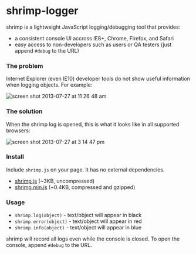 shrimp-logger
=============
shrimp is a lightweight JavaScript logging/debugging tool that provides:
- a consistent console UI accross IE8+, Chrome, Firefox, and Safari
- easy access to non-developers such as users or QA testers (just append `#debug` to the URL)

### The problem
Internet Explorer (even IE10) developer tools do not show useful information when logging objects.
For example:

![screen shot 2013-07-27 at 11 26 48 am](https://f.cloud.github.com/assets/158675/867512/fcfe269a-f703-11e2-96dc-986293807962.png)

### The solution

When the shrimp log is opened, this is what it looks like in all supported browsers:

![screen shot 2013-07-27 at 3 14 47 pm](https://f.cloud.github.com/assets/158675/867541/4ee71f60-f70a-11e2-9210-f363a61b31ad.png)

### Install

Include `shrimp.js` on your page. It has no external dependencies.

- [shrimp.js](https://raw.github.com/6/shrimp/master/src/shrimp.js) (~3KB, uncompressed)
- [shrimp.min.js](https://raw.github.com/6/shrimp/master/src/shrimp.min.js) (~0.4KB, compressed and gzipped)

### Usage

- `shrimp.log(object)` - text/object will appear in black
- `shrimp.error(object)` - text/object will appear in red
- `shrimp.info(object)` - text/object will appear in blue

shrimp will record all logs even while the console is closed. To open the console, append `#debug` to the URL.
